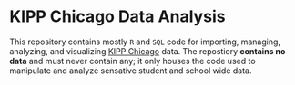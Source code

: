 # KIPP Chicago Data Analysis 

This repository contains mostly `R` and `SQL` code for importing, managing, analyzing, and visualizing [KIPP Chicago](http://www.kippchicago.org) data.  The repostiory **contains no data** and must never contain any; it only houses the code used to manipulate and analyze sensative student and school wide data. 